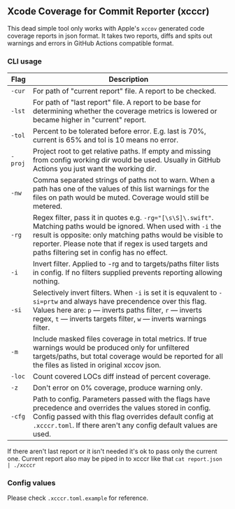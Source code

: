 ## Xcode Coverage for Commit Reporter (xcccr)
This dead simple tool only works with Apple's `xccov` generated code coverage reports in json format. It takes two reports, diffs and spits out warnings and errors in GitHub Actions compatible format.

### CLI usage
 Flag   | Description
--------|------------
 `-cur` | For path of "current report" file. A report to be checked.
 `-lst` | For path of "last report" file. A report to be base for determining whether the coverage metrics is lowered or became higher in "current" report.
 `-tol` | Percent to be tolerated before error. E.g. last is 70%, current is 65% and tol is 10 means no error.
 `-proj` | Project root to get relative paths. If empty and missing from config working dir would be used. Usually in GitHub Actions you just want the working dir.
 `-nw` | Comma separated strings of paths not to warn. When a path has one of the values of this list warnings for the files on path would be muted. Coverage would still be metered.
 `-rg` | Regex filter, pass it in quotes e.g. `-rg="[\s\S]\.swift"`. Matching paths would be ignored. When used with `-i` the result is opposite: only matching paths would be visible to reporter. Please note that if regex is used targets and paths filtering set in config has no effect.
 `-i` | Invert filter. Applied to -rg and to targets/paths filter lists in config. If no filters supplied prevents reporting allowing nothing.
 `-si` | Selectively invert filters. When `-i` is set it is equvalent to `-si=prtw` and always have precendence over this flag. Values here are: `p` — inverts paths filter, `r` — inverts regex, `t` — inverts targets filter, `w` — inverts warnings filter.
 `-m` | Include masked files coverage in total metrics. If true warnings would be produced only for unfiltered targets/paths, but total coverage would be  reported for all the files as listed in original xccov json.
 `-loc` | Count covered LOCs diff instead of percent coverage.
 `-z` | Don't error on 0% coverage, produce warning only.
 `-cfg` | Path to config. Parameters passed with the flags have precedence and overrides the values stored in config. Config passed with this flag overrides default config at `.xcccr.toml`. If there aren't any config default values are used.


 If there aren't last report or it isn't needed it's ok to pass only the current one. Current report also may be piped in to xcccr like that `cat report.json | ./xcccr`  

 ### Config values

Please check `.xcccr.toml.example` for reference.
